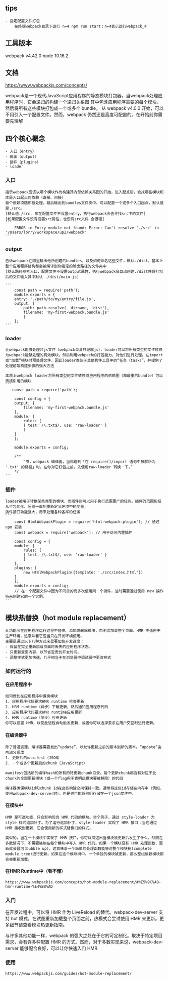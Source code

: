 ## tips
    - 指定配置文件打包
        在终端webpack目录下运行 n=4 npm run start；n=4表示运行webpack_4
## 工具版本
webpack v4.42.0
node 10.16.2

## 文档
https://www.webpackjs.com/concepts/

webpack是一个现代JavaScript应用程序的静态模块打包器，当webpack处理应用程序时，它会递归的构建一个递归关系图
其中包含应用程序需要的每个模块，然后将所有这些模块打包成一个或多个 bundle。
从 webpack v4.0.0 开始，可以不用引入一个配置文件。然而，webpack 仍然还是高度可配置的。在开始前你需要先理解
## 四个核心概念
    - 入口（entry）
    - 输出（output）
    - 插件（plugins）
    - loader
### 入口
    指示webpack应该以哪个模块作为构建其内部依赖关系图的开始，进入起点后，会找哪些模块和库是入口起点的依赖（直接、间接）
    每个依赖项随即被处理，最后输出到bundles文件夹中。可以配置一个或多个入口起点，默认值是./src。
    [默认值./src, 即在配置文件不设置entry，执行webpack会去寻找src下的文件]
    [如果配置文件没有设置src属性，也没有src文件 会报错]
    ```
        ERROR in Entry module not found: Error: Can't resolve './src' in '/Users/lorry/workspace/up2/webpack'
    ```
### output
    告诉webpack在哪里输出他所创建的bundles，以及如何命名这些文件，默认./dist，基本上整个应用程序结构都会被编译到你指定的输出路径的文件夹中
    [默认路径参考入口，配置文件不设置output属性，执行webpack会自动创建./dist并将打包后的文件输入其中默认 ./dist/main.js]

    ```
        const path = require('path');
        module.exports = {
        entry: './path/to/my/entry/file.js',
        output: {
            path: path.resolve(__dirname, 'dist'),
            filename: 'my-first-webpack.bundle.js'
            }
        };
    ```

### loader 
    让webpack能够处理非js文件（webpack自身只理解js），loader可以将所有类型的文件转换为webpack能够处理的有效模块，然后利用webpack的打包能力，对他们进行处理。在import或“加载”模块时预处理文件，因此loader类似于其他构件工具中的“任务（task）”，并提供了处理前端构建步骤的强大方法

    本质上webpack loader将所有类型的文件转换成应用程序的依赖图（和最重的bundle）可以直接引用的模块
    ```
       const path = require('path');

        const config = {
        output: {
            filename: 'my-first-webpack.bundle.js'
        },
        module: {
            rules: [
            { test: /\.txt$/, use: 'raw-loader' }
            ]
        }
        };

        module.exports = config;

        /** 
            “嘿，webpack 编译器，当你碰到「在 require()/import 语句中被解析为 '.txt' 的路径」时，在你对它打包之前，先使用raw-loader 转换一下。”
        */
    ```
### 插件
    loader被用于转换某些类型的模块，而插件则可以用于执行范围更广的任务。插件的范围包括从打包优化、压缩一直到重新定义环境中的变量，
    插件接口功能强大，用来处理各种各样的任务
    ```
        const HtmlWebpackPlugin = require('html-webpack-plugin'); // 通过 npm 安装
        const webpack = require('webpack'); // 用于访问内置插件

        const config = {
        module: {
            rules: [
            { test: /\.txt$/, use: 'raw-loader' }
            ]
        },
        plugins: [
            new HtmlWebpackPlugin({template: './src/index.html'})
        ]
        };
        module.exports = config;
        // 在一个配置文件中因为不同目的而多次使用同一个插件，这时需要通过使用 new 操作符来创建它的一个实例。
    ```
## 模块热替换（hot module replacement）
    此功能会在应用程序运行过程中替换、添加或删除模块，而无需加载整个页面。HMR 不适用于生产环境，这意味着它应当只在开发环境使用。
    主要是通过以下几种方式来显著加快开发速度：
    - 保留在完全重新加载页面时丢失的应用程序状态。
    - 只更新变更内容，以节省宝贵的开发时间。
    - 调整样式更加快速，几乎相当于在浏览器中调试器中更改样式

### 如何运行的
#### 在应用程序中
    如何做到在应用程序中置换模块
    1. 应用程序代码要求HMR runtime 检查更新
    2. HRM runtime（异步）下载更新，然后通知应用程序代码
    3. 应用程序代码要求HMR runtime应用更新
    4. HMR runtime（同步）应用更新
    你可以设置 HMR，以使此进程自动触发更新，或者你可以选择要求在用户交互时进行更新。
#### 在编译器中
    除了普通资源，编译器需要发出“update”，以允许更新之前的版本到新的版本。“update”由两部分组成
    1. 更新后的manifest（JSON）
    2. 一个或多个更新后的chunk（JavaScript）

    manifest包括新的编译hash和所有的待更新chunk目录。每个更新chunk都含有对应于此chunk的全部更新模块（或一个flag用于表明此模块要被移除）的代码

    编译器确保模块id和chunk id在这些构建之间保持一致。通常将这些id存储在内存中（例如，使用webpack-dev-server时），但是也可能将他们存储在一个json文件中。
#### 在模块中
    HMR 是可选功能，只会影响包含 HMR 代码的模块。举个例子，通过 style-loader 为 style 样式追加补丁。为了运行追加补丁，style-loader 实现了 HMR 接口；当它通过 HMR 接收到更新，它会使用新的样式替换旧的样式。

    类似的，当在一个模块中实现了 HMR 接口，你可以描述出当模块被更新后发生了什么。然而在多数情况下，不需要强制在每个模块中写入 HMR 代码。如果一个模块没有 HMR 处理函数，更新就会冒泡(bubble up)。这意味着一个简单的处理函数能够对整个模块树(complete module tree)进行更新。如果在这个模块树中，一个单独的模块被更新，那么整组依赖模块都会被重新加载。
#### 在HMR Runtime中（看不懂）
    https://www.webpackjs.com/concepts/hot-module-replacement/#%E5%9C%A8-hmr-runtime-%E4%B8%AD

### 入门
在开发过程中，可以将 HMR 作为 LiveReload 的替代。webpack-dev-server 支持 hot 模式，在试图重新加载整个页面之前，热模式会尝试使用 HMR 来更新。更多细节请查看模块热更新指南。

与许多其他功能一样，webpack 的强大之处在于它的可定制化。取决于特定项目需求，会有许多种配置 HMR 的方式。然而，对于多数实现来说，webpack-dev-server 能够配合良好，可以让你快速入门 HMR
### 使用
    https://www.webpackjs.com/guides/hot-module-replacement/

